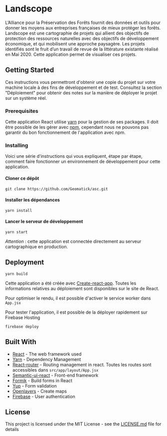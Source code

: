 # Landscope

L’Alliance pour la Préservation des Forêts fournit des données et outils pour donner les moyens aux entreprises françaises de mieux protéger les forêts. Landscope est une cartographie de projets qui allient des objectifs de protection des ressources naturelles avec des objectifs de développement économique, et qui mobilisent une approche paysagère. Les projets identifiés sont le fruit d’un travail de revue de la littérature existante réalisé en Mai 2020. Cette application permet de visualiser ces projets.

## Getting Started

Ces instructions vous permettront d'obtenir une copie du projet sur votre machine locale à des fins de développement et de test. Consultez la section "Déploiement" pour obtenir des notes sur la manière de déployer le projet sur un système réel.

### Prerequisites

Cette application React utilise [yarn](https://yarnpkg.com/) pour la gestion de ses packages. Il doit être possible de les gérer avec [npm](https://www.npmjs.com/), cependant nous ne pouvons pas garantir du bon fonctionnement de l'application avec npm.

### Installing

Voici une série d'instructions qui vous expliquent, étape par étape, comment faire fonctionner un environnement de développement pour cette application.

#### Cloner ce dépôt

```
git clone https://github.com/Geomatick/asc.git
```

#### Installer les dépendances

```
yarn install
```

#### Lancer le serveur de développement

```
yarn start
```

_Attention_ : cette application est connectée directement au serveur cartographique en production.

## Deployment

```
yarn build
```

Cette application a été créée avec [Create-react-app](https://github.com/facebook/create-react-app). Toutes les informations relatives au déploiement sont disponibles sur le site de React.

Pour optimiser le rendu, il est possible d'activer le service worker dans `App.jsx`

Pour tester l'application, il est possible de la déployer rapidement sur Firebase Hosting

```
firebase deploy
```

## Built With

- [React](https://fr.reactjs.org/) - The web framework used
- [Yarn](https://yarnpkg.com/) - Dependency Management
- [React-router](https://reacttraining.com/react-router/web/guides/quick-start) - Routing management in react. Toutes les routes sont accessibles dans `src/app/layout/App.jsx`
- [Semantic-ui-react](https://react.semantic-ui.com/) - Front-end framework
- [Formik](https://github.com/jaredpalmer/formik) - Build forms in React
- [Yup](https://github.com/jquense/yup) - Form validation
- [Openlayers](https://www.npmjs.com/package/ol) - Create maps
- [Firebase](https://firebase.google.com/docs/auth) - User authentication

## License

This project is licensed under the MIT License - see the [LICENSE.md](LICENSE.md) file for details

